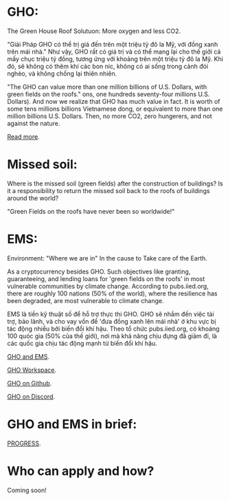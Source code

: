 # GHO:
The Green House Roof Solutuon: More oxygen and less CO2.

"Giải Pháp GHO có thể trị giá đến trên một triệu tỷ đô la Mỹ, với đồng xanh trên mái nhà."
Như vậy, GHO rất có giá trị và có thể mang lại cho thế giởi cả mấy chục triệu tỷ đồng, tương ứng với khoảng trên một triệu tỷ đô la Mỹ. Khi đó, sẽ không có thêm khí các bon níc, không có ai sống trong cảnh đói nghèo, và không chống lại thiên nhiên.

"The GHO can value more than one million billions of U.S. Dollars, with green fields on the roofs."
ons, one hundreds seventy-four millions U.S. Dollars).
     And now we realize that GHO has much value in fact. It is worth of some tens millions billions Vietnamese dong, or equivalent to more than one million billions U.S. Dollars. Then, no more CO2, zero hungerers, and not against the nature.

[Read more](https://cutt.ly/UCQzkat).


# Missed soil:
Where is the missed soil (green fields) after the construction of buildings?
Is it a responsibility to return the missed soil back to the roofs of buildings around the world?


"Green Fields on the roofs have never been so worldwide!"


# EMS:
Environment: "Where we are in"
In the cause to Take care of the Earth.

As a cryptocurrency besides GHO. Such objectives like granting, guaranteeing, and lending loans for 'green fields on the roofs' in most vulnerable communities by climate change.
According to pubs.iied.org, there are roughly 100 nations (50% of the world), where the resilience has been degraded, are most vulnerable to climate change.

EMS là tiền kỹ thuật số để hỗ trợ thực thi GHO. GHO sẽ nhắm đến việc tài trợ, bảo lãnh, và cho vay vốn để 'đưa đồng xanh lên mái nhà' ở khu vực bị tác động nhiều bởi biến đổi khí hậu.
Theo tổ chức pubs.iied.org, có khoảng 100 quóc gia (50% của thế giới), nơi mà khả năng chịu đựng đã giảm đi, là các quốc gia chịu tác động mạnh từ biến đổi khí hậu.


[GHO and EMS](https://t.me/emsaction).

[GHO Workspace](https://ghospace.slack.com).

[GHO on Github](https://github.com/GHO-FUND).

[GHO on Discord](https://cutt.ly/CCx2bfC).


# GHO and EMS in brief:
[PROGRESS](https://cutt.ly/ACzE5ey).


# Who can apply and how?
Coming soon!
